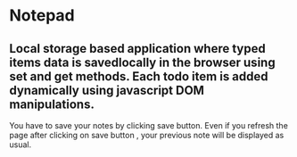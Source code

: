 # Notepad
Local storage based application where  typed items data is savedlocally in the browser using set and get methods.
Each todo item is added dynamically using javascript DOM manipulations.
---
You have to save your notes by clicking save button. Even if you refresh the page after clicking on save button , your previous note will be displayed as usual.
